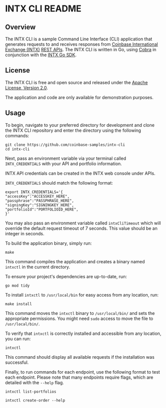 # INTX CLI README

## Overview

The INTX CLI is a sample Command Line Interface (CLI) application that generates requests to and receives responses from [Coinbase International Exchange (INTX)](https://international.coinbase.com/) [REST APIs](https://docs.cloud.coinbase.com/intx/reference). The INTX CLI is written in Go, using [Cobra](https://github.com/spf13/cobra) in conjunction with the [INTX Go SDK](https://github.com/coinbase-samples/intx-sdk-go).

## License

The INTX CLI is free and open source and released under the [Apache License, Version 2.0](LICENSE.txt).

The application and code are only available for demonstration purposes.

## Usage

To begin, navigate to your preferred directory for development and clone the INTX CLI repository and enter the directory using the following commands:

```
git clone https://github.com/coinbase-samples/intx-cli
cd intx-cli
```

Next, pass an environment variable via your terminal called `INTX_CREDENTIALS` with your API and portfolio information.

INTX API credentials can be created in the INTX web console under APIs.

`INTX_CREDENTIALS` should match the following format:
```
export INTX_CREDENTIALS='{
"accessKey":"ACCESSKEY_HERE",
"passphrase":"PASSPHRASE_HERE",
"signingKey":"SIGNINGKEY_HERE",
"portfolioId":"PORTFOLIOID_HERE",
}'
```

You may also pass an environment variable called `intxCliTimeout` which will override the default request timeout of 7 seconds. This value should be an integer in seconds.

To build the application binary, simply run:

```
make
```

This command compiles the application and creates a binary named `intxctl` in the current directory.

To ensure your project's dependencies are up-to-date, run:
```
go mod tidy
```

To install `intxctl` to `/usr/local/bin` for easy access from any location, run:

```
make install
```

This command moves the `intxctl` binary to `/usr/local/bin/` and sets the appropriate permissions. You might need `sudo` access to move the file to `/usr/local/bin/`.

To verify that `intxctl` is correctly installed and accessible from any location, you can run:

```
intxctl
```

This command should display all available requests if the installation was successful.

Finally, to run commands for each endpoint, use the following format to test each endpoint. Please note that many endpoints require flags, which are detailed with the `--help` flag.

```
intxctl list-portfolios
```

```
intxctl create-order --help
```